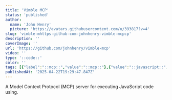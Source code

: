 ```yaml
---
title: 'Vimble MCP'
status: 'published'
author:
  name: 'John Henry'
  picture: 'https://avatars.githubusercontent.com/u/393817?v=4'
slug: 'vimble-mhttps-github-com-johnhenry-vimble-mcpcp'
description: ''
coverImage: ''
url: 'https://github.com/johnhenry/vimble-mcp'
video: ''
type: '::code::'
color: ''
tags: [{"label":"::mcp::","value":"::mcp::"},{"value":"::javascript::","label":"::javascript::"},{"label":"::ai::","value":"::ai::"}]
publishedAt: '2025-04-22T19:29:47.847Z'
---
```


A Model Context Protocol (MCP) server for executing JavaScript code using.